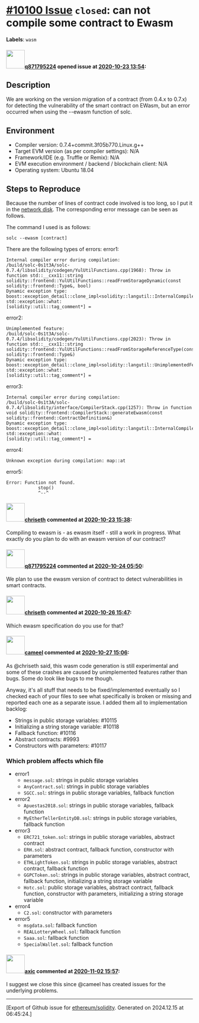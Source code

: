 # [\#10100 Issue](https://github.com/ethereum/solidity/issues/10100) `closed`: can not compile some contract to Ewasm
**Labels**: `wasm`


#### <img src="https://avatars.githubusercontent.com/u/33190881?u=bd9e3730ee46ae7f0a210b974db4fd100540b3af&v=4" width="50">[q871795224](https://github.com/q871795224) opened issue at [2020-10-23 13:54](https://github.com/ethereum/solidity/issues/10100):



## Description

We are working on the version migration of a contract (from 0.4.x to 0.7.x) for detecting the vulnerability of the smart contract on EWasm, but an error occurred when using the --ewasm function of solc.


## Environment

- Compiler version: 0.7.4+commit.3f05b770.Linux.g++
- Target EVM version (as per compiler settings): N/A
- Framework/IDE (e.g. Truffle or Remix): N/A
- EVM execution environment / backend / blockchain client: N/A
- Operating system: Ubuntu 18.04

## Steps to Reproduce

Because the number of lines of contract code involved is too long, so I put it in the [network disk](https://drive.google.com/drive/folders/1tYu8QYt3gO7nX3-kXYWD9H3hIrZiDqNs?usp=sharing). The corresponding error message can be seen as follows.


The command I used is as follows:

```
solc --ewasm [contract]
```

There are the following types of errors:
error1:
```
Internal compiler error during compilation:
/build/solc-0s1t3A/solc-0.7.4/libsolidity/codegen/YulUtilFunctions.cpp(1968): Throw in function std::__cxx11::string solidity::frontend::YulUtilFunctions::readFromStorageDynamic(const solidity::frontend::Type&, bool)
Dynamic exception type: boost::exception_detail::clone_impl<solidity::langutil::InternalCompilerError>
std::exception::what: 
[solidity::util::tag_comment*] =
```
error2:
```
Unimplemented feature:
/build/solc-0s1t3A/solc-0.7.4/libsolidity/codegen/YulUtilFunctions.cpp(2023): Throw in function std::__cxx11::string solidity::frontend::YulUtilFunctions::readFromStorageReferenceType(const solidity::frontend::Type&)
Dynamic exception type: boost::exception_detail::clone_impl<solidity::langutil::UnimplementedFeatureError>
std::exception::what: 
[solidity::util::tag_comment*] =
```
error3:
```
Internal compiler error during compilation:
/build/solc-0s1t3A/solc-0.7.4/libsolidity/interface/CompilerStack.cpp(1257): Throw in function void solidity::frontend::CompilerStack::generateEwasm(const solidity::frontend::ContractDefinition&)
Dynamic exception type: boost::exception_detail::clone_impl<solidity::langutil::InternalCompilerError>
std::exception::what: 
[solidity::util::tag_comment*] =
```
error4:
```
Unknown exception during compilation: map::at
```
error5:
```
Error: Function not found.
            stop()
            ^--^
```

#### <img src="https://avatars.githubusercontent.com/u/9073706?v=4" width="50">[chriseth](https://github.com/chriseth) commented at [2020-10-23 15:38](https://github.com/ethereum/solidity/issues/10100#issuecomment-715418500):

Compiling to ewasm is - as ewasm itself - still a work in progress. What exactly do you plan to do with an ewasm version of our contract?

#### <img src="https://avatars.githubusercontent.com/u/33190881?u=bd9e3730ee46ae7f0a210b974db4fd100540b3af&v=4" width="50">[q871795224](https://github.com/q871795224) commented at [2020-10-24 05:50](https://github.com/ethereum/solidity/issues/10100#issuecomment-715745564):

We plan to use the ewasm version of contract to detect vulnerabilities in smart contracts.

#### <img src="https://avatars.githubusercontent.com/u/9073706?v=4" width="50">[chriseth](https://github.com/chriseth) commented at [2020-10-26 15:47](https://github.com/ethereum/solidity/issues/10100#issuecomment-716636759):

Which ewasm specification do you use for that?

#### <img src="https://avatars.githubusercontent.com/u/137030?v=4" width="50">[cameel](https://github.com/cameel) commented at [2020-10-27 15:06](https://github.com/ethereum/solidity/issues/10100#issuecomment-717308697):

As @chriseth said, this wasm code generation is still experimental and some of these crashes are caused by unimplemented features rather than bugs. Some do look like bugs to me though.

Anyway, it's all stuff that needs to be fixed/implemented eventually so I checked each of your files to see what specifically is broken or missing and reported each one as a separate issue. I added them all to implementation backlog:
- Strings in public storage variables: #10115
- Initializing a string storage variable: #10118
- Fallback function: #10116
- Abstract contracts: #9993
- Constructors with parameters: #10117

### Which problem affects which file
- error1
    - `message.sol`: strings in public storage variables
    - `AnyContract.sol`: strings in public storage variables
    - `SGCC.sol`: strings in public storage variables, fallback function
- error2
    - `Apuestas2018.sol`: strings in public storage variables, fallback function
    - `MyEtherTellerEntityDB.sol`: strings in public storage variables, fallback function
- error3
    - `ERC721_token.sol`: strings in public storage variables, abstract contract
    - `ERH.sol`: abstract contract, fallback function, constructor with parameters
    - `ETHLightToken.sol`: strings in public storage variables, abstract contract, fallback function
    - `GGPCToken.sol`: strings in public storage variables, abstract contract, fallback function, initializing a string storage variable
    - `Hotc.sol`: public storage variables, abstract contract, fallback function, constructor with parameters, initializing a string storage variable
- error4
    - `C2.sol`: constructor with parameters
- error5
    - `msgdata.sol`: fallback function
    - `REALLotteryWheel.sol`: fallback function
    - `Saaa.sol`: fallback function
    - `SpecialWallet.sol`: fallback function

#### <img src="https://avatars.githubusercontent.com/u/20340?v=4" width="50">[axic](https://github.com/axic) commented at [2020-11-02 15:57](https://github.com/ethereum/solidity/issues/10100#issuecomment-720560066):

I suggest we close this since @cameel has created issues for the underlying problems.


-------------------------------------------------------------------------------



[Export of Github issue for [ethereum/solidity](https://github.com/ethereum/solidity). Generated on 2024.12.15 at 06:45:24.]

